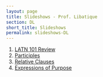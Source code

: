 ```yaml
---
layout: page
title: Slideshows - Prof. Libatique
section: DL
short_title: Slideshows
permalink: slideshows-DL
---
```


1. [LATN 101 Review](https://docs.google.com/presentation/d/1leZdW326vGVQZKfKnSTWsfqXJJJQUVJrWMcRX53H3sk/edit?usp=sharing)
2. [Participles](https://docs.google.com/presentation/d/11okHA8BsEBhR_r4om4niG207geObsAty0Us0UqBV-Mo/edit?usp=sharing)
3. [Relative Clauses](https://docs.google.com/presentation/d/1JnWZQpxeSKyuIosHdi5VQadFdoIakOSxo5xjEEOalvc/edit?usp=sharing)
4. [Expressions of Purpose](https://docs.google.com/presentation/d/1Yx7YTF8NWJ9l_7U5hPX82JNEqAG-vgkJrFW6S5zuQac/edit?usp=sharing)
